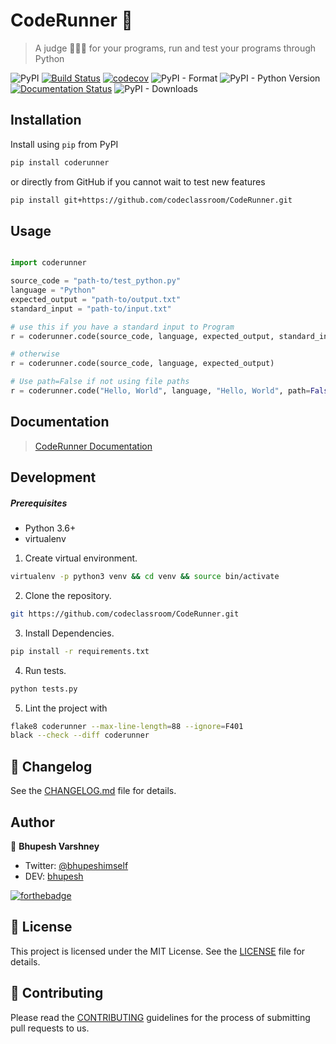 # CodeRunner 🏃

> A judge 👨🏽‍⚖️ for your programs, run and test your programs through Python


![PyPI](https://img.shields.io/pypi/v/coderunner?color=blue)
[![Build Status](https://travis-ci.org/codeclassroom/CodeRunner.svg?branch=master)](https://travis-ci.org/codeclassroom/CodeRunner)
[![codecov](https://codecov.io/gh/codeclassroom/CodeRunner/branch/master/graph/badge.svg)](https://codecov.io/gh/codeclassroom/CodeRunner)
![PyPI - Format](https://img.shields.io/pypi/format/coderunner?color=orange)
![PyPI - Python Version](https://img.shields.io/pypi/pyversions/coderunner)
[![Documentation Status](https://readthedocs.org/projects/coderunner/badge/?version=latest)](https://coderunner.readthedocs.io/en/latest/?badge=latest)
![PyPI - Downloads](https://img.shields.io/pypi/dm/coderunner?color=blue)


## Installation

Install using `pip` from PyPI

```bash
pip install coderunner
```

or directly from GitHub if you cannot wait to test new features

```bash
pip install git+https://github.com/codeclassroom/CodeRunner.git
```

## Usage

```python

import coderunner

source_code = "path-to/test_python.py"
language = "Python"
expected_output = "path-to/output.txt"
standard_input = "path-to/input.txt"

# use this if you have a standard input to Program
r = coderunner.code(source_code, language, expected_output, standard_input)

# otherwise
r = coderunner.code(source_code, language, expected_output)

# Use path=False if not using file paths
r = coderunner.code("Hello, World", language, "Hello, World", path=False)
```

## Documentation

> [CodeRunner Documentation](https://coderunner.readthedocs.io/en/latest/)


## Development

##### Prerequisites
- Python 3.6+
- virtualenv

1. Create virtual environment.
```bash
virtualenv -p python3 venv && cd venv && source bin/activate
```
2. Clone the repository.
```bash
git https://github.com/codeclassroom/CodeRunner.git
```
3. Install Dependencies.
```bash
pip install -r requirements.txt
```
4. Run tests.
```bash
python tests.py
```
5. Lint the project with
```bash
flake8 coderunner --max-line-length=88 --ignore=F401
black --check --diff coderunner
```

## 📝 Changelog

See the [CHANGELOG.md](CHANGELOG.md) file for details.


## Author

👥 **Bhupesh Varshney**

- Twitter: [@bhupeshimself](https://twitter.com/bhupeshimself)
- DEV: [bhupesh](https://dev.to/bhupesh)

[![forthebadge](https://forthebadge.com/images/badges/built-with-love.svg)](https://forthebadge.com)

## 📜 License

This project is licensed under the MIT License. See the [LICENSE](LICENSE) file for details.

## 👋 Contributing

Please read the [CONTRIBUTING](CONTRIBUTING.md) guidelines for the process of submitting pull requests to us.
